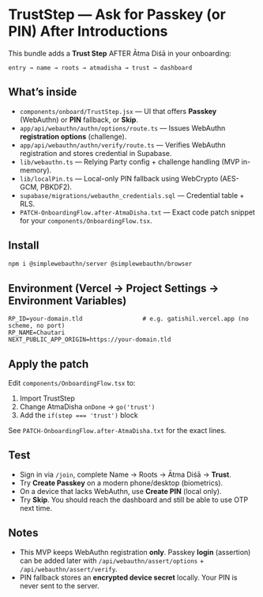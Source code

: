 # TrustStep — Ask for Passkey (or PIN) After Introductions

This bundle adds a **Trust Step** AFTER Ātma Diśā in your onboarding:

```
entry → name → roots → atmadisha → trust → dashboard
```

## What’s inside

- `components/onboard/TrustStep.jsx` — UI that offers **Passkey** (WebAuthn) or **PIN** fallback, or **Skip**.
- `app/api/webauthn/authn/options/route.ts` — Issues WebAuthn **registration options** (challenge).
- `app/api/webauthn/authn/verify/route.ts` — Verifies WebAuthn registration and stores credential in Supabase.
- `lib/webauthn.ts` — Relying Party config + challenge handling (MVP in-memory).
- `lib/localPin.ts` — Local-only PIN fallback using WebCrypto (AES-GCM, PBKDF2).
- `supabase/migrations/webauthn_credentials.sql` — Credential table + RLS.
- `PATCH-OnboardingFlow.after-AtmaDisha.txt` — Exact code patch snippet for your `components/OnboardingFlow.tsx`.

## Install

```bash
npm i @simplewebauthn/server @simplewebauthn/browser
```

## Environment (Vercel → Project Settings → Environment Variables)

```
RP_ID=your-domain.tld                 # e.g. gatishil.vercel.app (no scheme, no port)
RP_NAME=Chautari
NEXT_PUBLIC_APP_ORIGIN=https://your-domain.tld
```

## Apply the patch

Edit `components/OnboardingFlow.tsx` to:
1) Import TrustStep
2) Change AtmaDisha `onDone` → `go('trust')`
3) Add the `if(step === 'trust')` block

See `PATCH-OnboardingFlow.after-AtmaDisha.txt` for the exact lines.

## Test

- Sign in via `/join`, complete Name → Roots → Ātma Diśā → **Trust**.
- Try **Create Passkey** on a modern phone/desktop (biometrics).
- On a device that lacks WebAuthn, use **Create PIN** (local only).
- Try **Skip**. You should reach the dashboard and still be able to use OTP next time.

## Notes

- This MVP keeps WebAuthn registration **only**. Passkey **login** (assertion) can be added later with
  `/api/webauthn/assert/options` + `/api/webauthn/assert/verify`.
- PIN fallback stores an **encrypted device secret** locally. Your PIN is never sent to the server.
